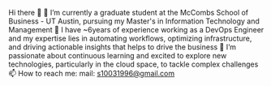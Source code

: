 Hi there 👋
🔭 I’m currently a graduate student at the McCombs School of Business - UT Austin, pursuing my Master's in Information Technology and Management
💬 I have ~6years of experience working as a DevOps Engineer and my expertise lies in automating workflows, optimizing infrastructure, and driving actionable insights that helps to drive the business
🌱  I’m passionate about continuous learning and excited to explore new technologies, particularly in the cloud space, to tackle complex challenges
📫 How to reach me: mail: s10031996@gmail.com
